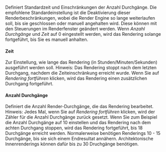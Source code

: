 Definiert Standardzeit und Einschränkungen der Anzahl Durchgänge. Die empfohlene Standardeinstellung ist die Deaktivierung dieser Renderbeschränkungen, wobei die Render Engine so lange weiterlaufen soll, bis sie geschlossen oder manuell angehalten wird. Diese können mit den Steuerungen im Renderfenster geändert werden. Wenn *Anzahl Durchgänge* und *Zeit* auf 0 eingestellt werden, wird das Rendering solange fortgeführt, bis Sie es manuell anhalten.

#### Zeit
Zur Einstellung, wie lange das Rendering (in Stunden/Minuten/Sekunden) ausgeführt werden soll. Hinweis: Das Rendering stoppt nach dem letzten Durchgang, nachdem die Zeiteinschränkung erreicht wurde. Wenn Sie auf *Rendering fortführen* klicken, wird das Rendering einen zusätzlichen Durchgang fortgeführt.

#### Anzahl Durchgänge
Definiert die Anzahl Render-Durchgänge, die das Rendering bearbeitet. Hinweis: Jedes Mal, wenn Sie auf *Rendering fortführen* klicken, wird der Zähler für die Anzahl Durchgänge zurück gesetzt. Wenn Sie zum Beispiel die Anzahl Durchgänge auf 10 einstellen und das Rendering nach dem achten Durchgang stoppen, wird das Rendering fortgeführt, bis 18 Durchgänge erreicht werden. Normalerweise benötigen Renderings 10 - 15 Durchgänge, bis sie sich einem Endresultat annähern. Architektonische Innenrenderings können dafür bis zu 30 Druchgänge benötigen.